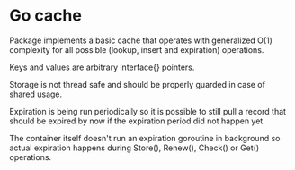 # Go cache

Package implements a basic cache that operates with generalized O(1) complexity for all possible (lookup, insert and expiration) operations.

Keys and values are arbitrary interface{} pointers.

Storage is not thread safe and should be properly guarded in case of shared usage.

Expiration is being run periodically so it is possible to still pull a record that should be expired by now if the expiration period did not happen yet.

The container itself doesn't run an expiration goroutine in background so actual expiration happens during Store(), Renew(), Check() or Get() operations.